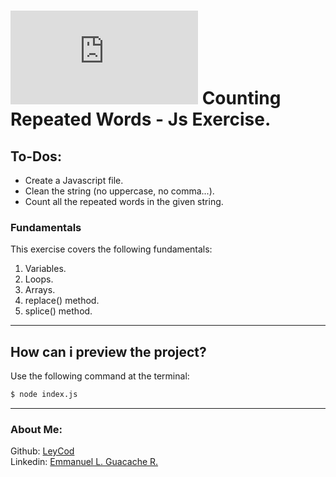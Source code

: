 # [![4Geeks Logo](https://assets.breatheco.de/apis/img/images.php?blob&random&cat=icon&tags=4geeks,16 "4Geeks Logo")](https://assets.breatheco.de/apis/img/images.php?blob&random&cat=icon&tags=4geeks,16 "4Geeks Logo") Counting Repeated Words - Js Exercise.

## To-Dos:

- Create a Javascript file.
- Clean the string (no uppercase, no comma...).  
- Count all the repeated words in the given string.

### Fundamentals
This exercise covers the following fundamentals:
1. Variables.
2. Loops.
3. Arrays.
4. replace() method.
5. splice() method.


------------


## How can i preview the project?

Use the following command at the terminal:

```sh
$ node index.js
```

------------

### About Me:

Github: [LeyCod](http://https://github.com/LeyCod "LeyCod")
<br>
Linkedin: [Emmanuel L. Guacache R.](http://https://www.linkedin.com/in/emmanuelleyan/ "Emmanuel Leyan Guacache Rodriguez")
